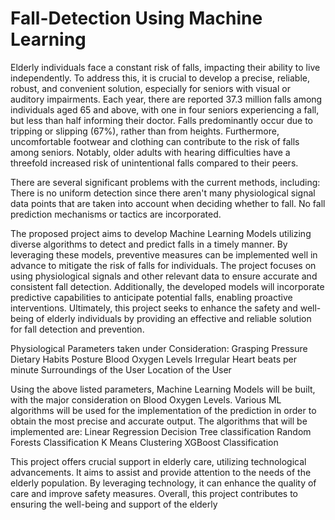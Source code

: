 # Fall-Detection Using Machine Learning

Elderly individuals face a constant risk of falls, impacting their ability to live independently. To address this, it is crucial to develop a precise, reliable, robust, and convenient solution, especially for seniors with visual or auditory impairments. Each year, there are reported 37.3 million falls among individuals aged 65 and above, with one in four seniors experiencing a fall, but less than half informing their doctor. Falls predominantly occur due to tripping or slipping (67%), rather than from heights. Furthermore, uncomfortable footwear and clothing can contribute to the risk of falls among seniors. Notably, older adults with hearing difficulties have a threefold increased risk of unintentional falls compared to their peers. 

There are several significant problems with the current methods, including: 
There is no uniform detection since there aren't many physiological signal data points that are taken into account when deciding whether to fall.
No fall prediction mechanisms or tactics are incorporated.

The proposed project aims to develop Machine Learning Models utilizing diverse algorithms to detect and predict falls in a timely manner. By leveraging these models, preventive measures can be implemented well in advance to mitigate the risk of falls for individuals. The project focuses on using physiological signals and other relevant data to ensure accurate and consistent fall detection. Additionally, the developed models will incorporate predictive capabilities to anticipate potential falls, enabling proactive interventions. Ultimately, this project seeks to enhance the safety and well-being of elderly individuals by providing an effective and reliable solution for fall detection and prevention.

Physiological Parameters taken under Consideration:
Grasping Pressure
Dietary Habits
Posture
Blood Oxygen Levels
Irregular Heart beats per minute
Surroundings of the User
Location of the User


Using the above listed parameters, Machine Learning Models will be built, with the major consideration on Blood Oxygen Levels. Various ML algorithms will be used for the implementation of the prediction in order to obtain the most precise and accurate output. The algorithms that will be implemented are:
Linear Regression 
Decision Tree classification
Random Forests Classification
K Means Clustering
XGBoost Classification

This project offers crucial support in elderly care, utilizing technological advancements. It aims to assist and provide attention to the needs of the elderly population. By leveraging technology, it can enhance the quality of care and improve safety measures. Overall, this project contributes to ensuring the well-being and support of the elderly


